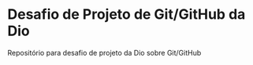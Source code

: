 # Desafio de Projeto de Git/GitHub da Dio
Repositório para desafio de projeto da Dio sobre Git/GitHub

